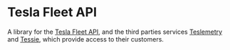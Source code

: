 # Tesla Fleet API
A library for the [Tesla Fleet API](https://developer.tesla.com/docs/fleet-api), and the third parties services [Teslemetry](https://teslemetry.com/docs/getting-started/api) and [Tessie](https://developer.tessie.com/docs/tesla-api-comparison), which provide access to their customers.


